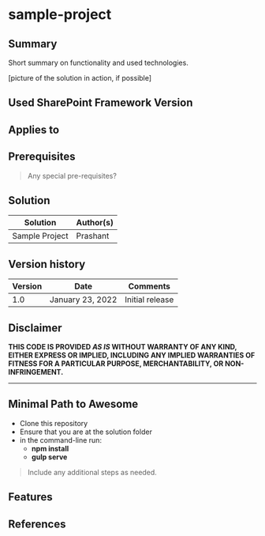 # sample-project

## Summary

Short summary on functionality and used technologies.

[picture of the solution in action, if possible]

## Used SharePoint Framework Version



## Applies to



## Prerequisites

> Any special pre-requisites?

## Solution

Solution|Author(s)
--------|---------
Sample Project |Prashant

## Version history

Version|Date|Comments
-------|----|--------
1.0|January 23, 2022|Initial release

## Disclaimer

**THIS CODE IS PROVIDED *AS IS* WITHOUT WARRANTY OF ANY KIND, EITHER EXPRESS OR IMPLIED, INCLUDING ANY IMPLIED WARRANTIES OF FITNESS FOR A PARTICULAR PURPOSE, MERCHANTABILITY, OR NON-INFRINGEMENT.**

---

## Minimal Path to Awesome

- Clone this repository
- Ensure that you are at the solution folder
- in the command-line run:
  - **npm install**
  - **gulp serve**

> Include any additional steps as needed.

## Features



## References

